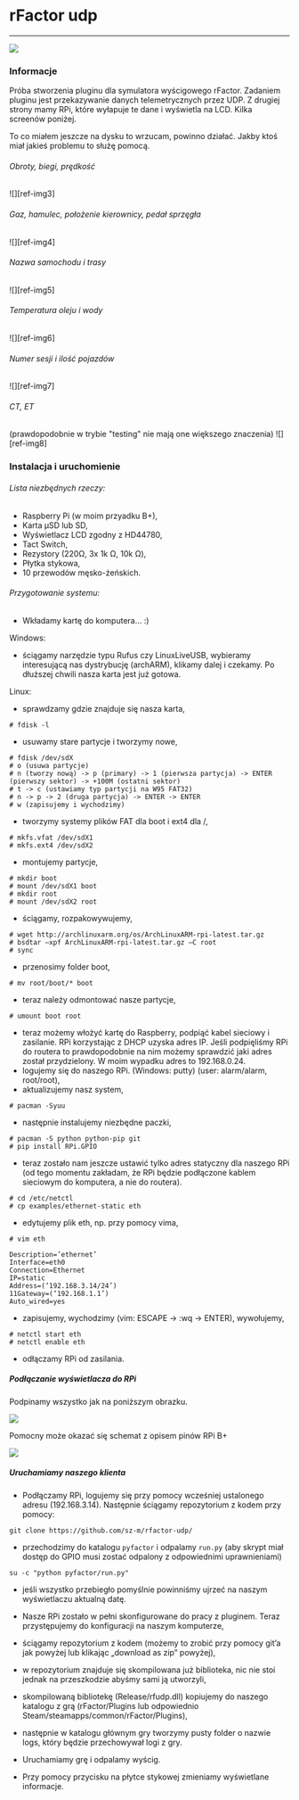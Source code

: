 # rFactor udp
---

![][ref-schemat-rpi-lcd]

### Informacje
Próba stworzenia pluginu dla symulatora wyścigowego rFactor.
Zadaniem pluginu jest przekazywanie danych telemetrycznych przez UDP. Z drugiej strony mamy RPi, które wyłapuje te dane i wyświetla na LCD. Kilka screenów poniżej.

To co miałem jeszcze na dysku to wrzucam, powinno działać. Jakby ktoś miał jakieś problemu to służę pomocą.

###### Obroty, biegi, prędkość
![][ref-img3]

###### Gaz, hamulec, położenie kierownicy, pedał sprzęgła
![][ref-img4]

###### Nazwa samochodu i trasy
![][ref-img5]

###### Temperatura oleju i wody
![][ref-img6]

###### Numer sesji i ilość pojazdów
![][ref-img7]

###### CT, ET
(prawdopodobnie w trybie "testing" nie mają one większego znaczenia)
![][ref-img8]

### Instalacja i uruchomienie
###### Lista niezbędnych rzeczy:
* Raspberry Pi (w moim przyadku B+),
* Karta μSD lub SD,
* Wyświetlacz LCD zgodny z HD44780,
* Tact Switch,
* Rezystory (220Ω, 3x 1k Ω, 10k Ω),
* Płytka stykowa,
* 10 przewodów męsko-żeńskich. 

###### Przygotowanie systemu:
* Wkładamy kartę do komputera... :)

Windows:
* ściągamy narzędzie typu Rufus czy LinuxLiveUSB, wybieramy interesującą nas dystrybucję (archARM),
klikamy dalej i czekamy. Po dłuższej chwili nasza karta jest już gotowa.

Linux:
* sprawdzamy gdzie znajduje się nasza karta, 
```
# fdisk -l
```
* usuwamy stare partycje i tworzymy nowe,
```
# fdisk /dev/sdX
# o (usuwa partycje)
# n (tworzy nową) -> p (primary) -> 1 (pierwsza partycja) -> ENTER
(pierwszy sektor) -> +100M (ostatni sektor)
# t -> c (ustawiamy typ partycji na W95 FAT32)
# n -> p -> 2 (druga partycja) -> ENTER -> ENTER
# w (zapisujemy i wychodzimy)
```
* tworzymy systemy plików FAT dla boot i ext4 dla /,
```
# mkfs.vfat /dev/sdX1
# mkfs.ext4 /dev/sdX2
```
* montujemy partycje,
```
# mkdir boot
# mount /dev/sdX1 boot
# mkdir root
# mount /dev/sdX2 root
```
* ściągamy, rozpakowywujemy,
```
# wget http://archlinuxarm.org/os/ArchLinuxARM-rpi-latest.tar.gz
# bsdtar –xpf ArchLinuxARM-rpi-latest.tar.gz –C root
# sync
```
* przenosimy folder boot,
```
# mv root/boot/* boot
```
* teraz należy odmontować nasze partycje,
```
# umount boot root
```

* teraz możemy włożyć kartę do Raspberry, podpiąć kabel sieciowy i zasilanie.
RPi korzystając z DHCP uzyska adres IP. Jeśli podpięliśmy RPi do routera to prawdopodobnie na nim
możemy sprawdzić jaki adres został przydzielony. W moim wypadku adres to 192.168.0.24.
* logujemy się do naszego RPi. (Windows: putty) (user: alarm/alarm, root/root),
* aktualizujemy nasz system,
```
# pacman -Syuu
```
* następnie instalujemy niezbędne paczki,
```
# pacman -S python python-pip git
# pip install RPi.GPIO
```
* teraz zostało nam jeszcze ustawić tylko adres statyczny dla naszego RPi (od tego momentu zakładam,
że RPi będzie podłączone kablem sieciowym do komputera, a nie do routera).
```
# cd /etc/netctl
# cp examples/ethernet-static eth
```
* edytujemy plik eth, np. przy pomocy vima,
```
# vim eth
```

```
Description=’ethernet’
Interface=eth0
Connection=Ethernet
IP=static
Address=(‘192.168.3.14/24’)
11Gateway=(‘192.168.1.1’)
Auto_wired=yes
```
* zapisujemy, wychodzimy (vim: ESCAPE -> :wq -> ENTER), wywołujemy,
```
# netctl start eth
# netctl enable eth
```
* odłączamy RPi od zasilania.

##### Podłączanie wyświetlacza do RPi

Podpinamy wszystko jak na poniższym obrazku.

![][ref-schemat-rpi-lcd]

Pomocny może okazać się schemat z opisem pinów RPi B+

![][ref-rpi-pin]

##### Uruchamiamy naszego klienta

* Podłączamy RPi, logujemy się przy pomocy wcześniej ustalonego adresu (192.168.3.14). Następnie
ściągamy repozytorium z kodem przy pomocy:
``` 
git clone https://github.com/sz-m/rfactor-udp/
```
* przechodzimy do katalogu `pyfactor` i odpalamy `run.py` (aby skrypt miał dostęp do GPIO musi zostać odpalony z odpowiednimi uprawnieniami)
```
su -c "python pyfactor/run.py"
```
* jeśli wszystko przebiegło pomyślnie powinniśmy ujrzeć na naszym wyświetlaczu aktualną datę.

* Nasze RPi zostało w pełni skonfigurowane do pracy z pluginem. Teraz przystępujemy do konfiguracji na naszym komputerze,
* ściągamy repozytorium z kodem (możemy to zrobić przy pomocy git’a jak powyżej lub klikając „download as zip” powyżej),
* w repozytorium znajduje się skompilowana już biblioteka, nic nie stoi jednak na przeszkodzie abyśmy sami ją utworzyli,
* skompilowaną bibliotekę (Release/rfudp.dll) kopiujemy do naszego katalogu z grą (rFactor/Plugins lub odpowiednio Steam/steamapps/common/rFactor/Plugins),
* następnie w katalogu głównym gry tworzymy pusty folder o nazwie logs, który będzie przechowywał logi z gry.
* Uruchamiamy grę i odpalamy wyścig.
* Przy pomocy przycisku na płytce stykowej zmieniamy wyświetlane informacje.

[ref-schemat-rpi-lcd]: img/img1.png
[ref-rpi-pin]: img/img2.png
[ref-img-3]: img/img3.png
[ref-img-4]: img/img4.png
[ref-img-5]: img/img5.png
[ref-img-6]: img/img6.png
[ref-img-7]: img/img7.png
[ref-img-8]: img/img8.png

